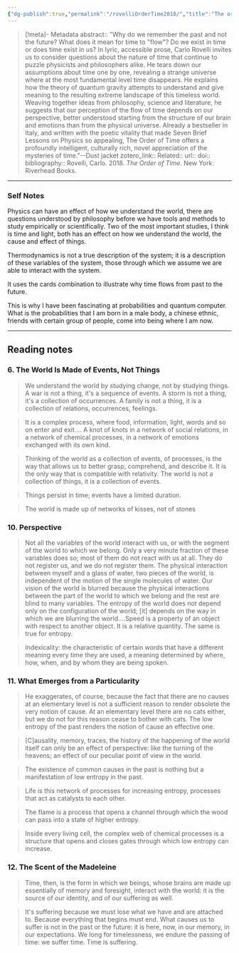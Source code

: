 ```yaml
---
{"dg-publish":true,"permalink":"/rovelliOrderTime2018/","title":"The order of time","tags":["Source"]}
---
```



> [!meta]- Metadata
> abstract:: "Why do we remember the past and not the future? What does it mean for time to "flow"? Do we exist in time or does time exist in us? In lyric, accessible prose, Carlo Rovelli invites us to consider questions about the nature of time that continue to puzzle physicists and philosophers alike. He tears down our assumptions about time one by one, revealing a strange universe where at the most fundamental level time disappears. He explains how the theory of quantum gravity attempts to understand and give meaning to the resulting extreme landscape of this timeless world. Weaving together ideas from philosophy, science and literature, he suggests that our perception of the flow of time depends on our perspective, better understood starting from the structure of our brain and emotions than from the physical universe. Already a bestseller in Italy, and written with the poetic vitality that made Seven Brief Lessons on Physics so appealing, The Order of Time offers a profoundly intelligent, culturally rich, novel appreciation of the mysteries of time."--Dust jacket
> zotero_link:: 
> Related:: 
> url:: 
> doi:: 
> bibliography:: Rovelli, Carlo. 2018. _The Order of Time_. New York: Riverhead Books.

---
### Self Notes


Physics can have an effect of how we understand the world, there are questions understood by philosophy before we have tools and methods to study empirically or scientifically. Two of the most important studies, I think is time and light, both has an effect on how we understand the world, the cause and effect of things. 

Thermodynamics is not a true description of the system; it is a description of these variables of the system, those through which we assume we are able to interact with the system.

It uses the cards combination to illustrate why time flows from past to the future. 

This is why I have been fascinating at probabilities and quantum computer. What is the probabilities that I am born in a male body, a chinese ethnic, friends with certain group of people, come into being where I am now. 



---

## Reading notes


### 6. The World Is Made of Events, Not Things

>We understand the world by studying change, not by studying things. A war is not a thing, it's a sequence of events. A storm is not a thing, it's a collection of occurrences. A family is not a thing, it is a collection of relations, occurrences, feelings.

> It is a complex process, where food, information, light, words and so on enter and exit…. A knot of knots in a network of social relations, in a network of chemical processes, in a network of emotions exchanged with its own kind.

>Thinking of the world as a collection of events, of processes, is the way that allows us to better grasp, comprehend, and describe it. It is the only way that is compatible with relativity. The world is not a collection of things, it is a collection of events.

>Things persist in time; events have a limited duration.

>The world is made up of networks of kisses, not of stones
### 10. Perspective

> Not all the variables of the world interact with us, or with the segment of the world to which we belong. Only a very minute fraction of these variables does so; most of them do not react with us at all. They do not register us, and we do not register them. The physical interaction between myself and a glass of water, two pieces of the world, is independent of the motion of the single molecules of water. Our vision of the world is blurred because the physical interactions between the part of the world to which we belong and the rest are blind to many variables. The entropy of the world does not depend only on the configuration of the world; [it] depends on the way in which we are blurring the world....Speed is a property of an object with respect to another object. It is a relative quantity. The same is true for entropy.

>Indexicality: the characteristic of certain words that have a different meaning every time they are used, a meaning determined by where, how, when, and by whom they are being spoken.

### 11. What Emerges from a Particularity

> He exaggerates, of course, because the fact that there are no causes at an elementary level is not a sufficient reason to render obsolete the very notion of cause. At an elementary level there are no cats either, but we do not for this reason cease to bother with cats. The low entropy of the past renders the notion of cause an effective one.

> [C]ausality, memory, traces, the history of the happening of the world itself can only be an effect of perspective: like the turning of the heavens; an effect of our peculiar point of view in the world.

> The existence of common causes in the past is nothing but a manifestation of low entropy in the past.

> Life is this network of processes for increasing entropy, processes that act as catalysts to each other.

> The flame is a process that opens a channel through which the wood can pass into a state of higher entropy.

> Inside every living cell, the complex web of chemical processes is a structure that opens and closes gates through which low entropy can increase.

### 12. The Scent of the Madeleine

> Time, then, is the form in which we beings, whose brains are made up essentially of memory and foresight, interact with the world: it is the source of our identity, and of our suffering as well.

> It's suffering because we must lose what we have and are attached to. Because everything that begins must end. What causes us to suffer is not in the past or the future: it is here, now, in our memory, in our expectations. We long for timelessness, we endure the passing of time: we suffer time. Time is suffering.




